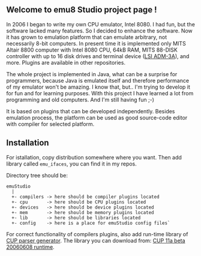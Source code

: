 Welcome to emu8 Studio project page !
-------------------------------------

In 2006 I began to write my own CPU emulator, Intel 8080. I had fun, but the software lacked many
features. So I decided to enhance the software. Now it has grown to emulation platform
that can emulate arbitrary, not necessarily 8-bit computers. In present time it is implemented
only MITS Altair 8800 computer with Intel 8080 CPU, 64kB RAM, MITS 88-DISK controller with up to
16 disk drives and terminal device ([LSI ADM-3A][adm3a]), and more.
Plugins are available in other repositories.

The whole project is implemented in Java, what can be a surprise for programmers, because
Java is emulated itself and therefore performance of my emulator won't be amazing. I
know that, but.. I'm trying to develop it for fun and for learning purposes. With this
project I have learned a lot from programming and old computers. And I'm still having fun ;-)

It is based on plugins that can be developed independently. Besides emulation process,
the platform can be used as good source-code editor with compiler for selected platform.

Installation
------------

For istallation, copy distribution somewhere where you want. Then add library
called `emu_ifaces`, you can find it in my repos.


Directory tree should be:

    emuStudio
      |
      +- compilers -> here should be compiler plugins located
      +- cpu       -> here should be CPU plugins located
      +- devices   -> here should be device plugins located
      +- mem       -> here should be memory plugins located
      +- lib       -> here should be libraries located
      +- config    -> here is a place for emuStudio config files`

For correct functionality of compilers plugins, also add run-time library of
[CUP parser generator][cup]. The library you can download from:
[CUP 11a beta 20060608 runtime][cup_runtime].


[adm3a]:       http://www.tentacle.franken.de/adm3a/
[cup]:         http://www2.cs.tum.edu/projects/cup
[cup_runtime]: http://www2.cs.tum.edu/projects/cup/java-cup-11a-runtime.jar
